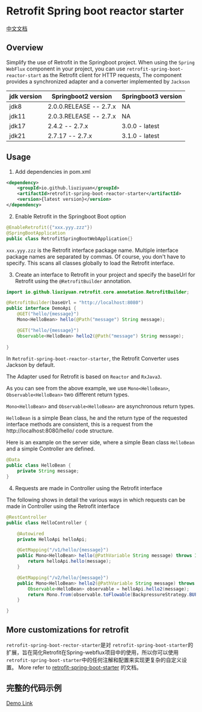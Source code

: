 # Retrofit Spring boot reactor starter

[中文文档](https://github.com/liuziyuan/retrofit-spring-boot-reactor-starter/blob/master/README.zh_CN.md)

## Overview
Simplify the use of Retrofit in the Springboot project. When using the `Spring WebFlux` component in your project, you can use `retrofit-spring-boot-reactor-start` as the Retrofit client for HTTP requests,
The component provides a synchronized adapter and a converter implemented by `Jackson`

| jdk version | Springboot2 version    | Springboot3 version |
|-------------|------------------------|---------------------|
| jdk8        | 2.0.0.RELEASE -- 2.7.x | NA                  |
| jdk11       | 2.0.3.RELEASE -- 2.7.x | NA                  |
| jdk17       | 2.4.2 -- 2.7.x         | 3.0.0 - latest      |
| jdk21       | 2.7.17 -- 2.7.x        | 3.1.0 - latest      |



## Usage
1. Add dependencies in pom.xml
```xml
<dependency>
    <groupId>io.github.liuziyuan</groupId>
    <artifactId>retrofit-spring-boot-reactor-starter</artifactId>
    <version>{latest version}</version>
</dependency>
```

2. Enable Retrofit in the Springboot Boot option
```java
@EnableRetrofit({"xxx.yyy.zzz"})
@SpringBootApplication
public class RetrofitSpringBootWebApplication{}
```
`xxx.yyy.zzz` is the Retrofit interface package name. Multiple interface package names are separated by commas.
Of course, you don't have to specify. This scans all classes globally to load the Retrofit interface.

3. Create an interface to Retrofit in your project and specify the baseUrl for Retrofit using the `@RetrofitBuilder` annotation.

```java
import io.github.liuziyuan.retrofit.core.annotation.RetrofitBuilder;

@RetrofitBuilder(baseUrl = "http://localhost:8080")
public interface DemoApi {
    @GET("hello/{message}")
    Mono<HelloBean> hello(@Path("message") String message);

    @GET("hello/{message}")
    Observable<HelloBean> hello2(@Path("message") String message);
    
}
```
In `Retrofit-spring-boot-reactor-starter`, the Retrofit Converter uses Jackson by default.

The Adapter used for Retrofit is based on `Reactor` and `RxJava3`.

As you can see from the above example, we use `Mono<HelloBean>`, `Observable<HelloBean>` two different return types.

`Mono<HelloBean>` and `Observable<HelloBean>` are asynchronous return types.

`HelloBean` is a simple Bean class, he and the return type of the requested interface methods are consistent, this is a request from the http://localhost:8080/hello/ code structure.

Here is an example on the server side, where a simple Bean class `HelloBean` and a simple Controller are defined.
```java
@Data
public class HelloBean {
    private String message;
}

```

4. Requests are made in Controller using the Retrofit interface

The following shows in detail the various ways in which requests can be made in Controller using the Retrofit interface
```java
@RestController
public class HelloController {

    @Autowired
    private HelloApi helloApi;

    @GetMapping("/v1/hello/{message}")
    public Mono<HelloBean> hello(@PathVariable String message) throws IOException {
        return helloApi.hello(message);
    }

    @GetMapping("/v2/hello/{message}")
    public Mono<HelloBean> hello2(@PathVariable String message) throws IOException {
        Observable<HelloBean> observable = helloApi.hello2(message);
        return Mono.from(observable.toFlowable(BackpressureStrategy.BUFFER));
    }

}
```

## More customizations for retrofit
`retrofit-spring-boot-rector-starter`是对 `retrofit-spring-boot-starter`的扩展，旨在简化Retrofit在Spring-webflux项目中的使用，所以你可以使用 `retrofit-spring-boot-starter`中的任何注解和配置来实现更复杂的自定义设置。
More refer to [retrofit-spring-boot-starter](https://github.com/liuziyuan/retrofit-spring-boot-starter/blob/main/README_CN.md) 的文档。

## 完整的代码示例
[Demo Link](https://github.com/liuziyuan/retrofit-spring-boot-starter-samples/tree/main/retrofit-spring-boot-reactor-starter-sample)




